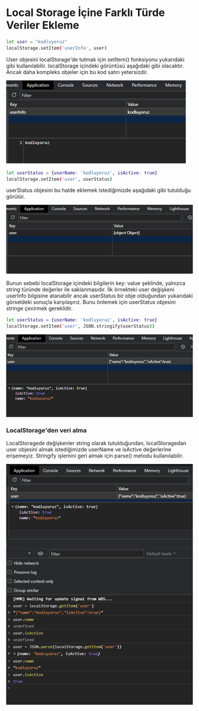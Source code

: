 # Local Storage İçine Farklı Türde Veriler Ekleme

```bash
let user = "kodluyoruz" 
localStorage.setItem('userInfo', user)
``` 

User objesini localStorage'de tutmak için setItem() fonksiyonu yukarıdaki gibi kullanılabilir. localStorage içindeki görüntüsü aşağıdaki gibi olacaktır. Ancak daha kompleks objeler için bu kod satırı yetersizdir. 

![user](./images/user.png)  

 ```bash
let userStatus = {userName: 'kodluyoruz', isActive: true}
localStorage.setItem('user', userStatus)
``` 
userStatus objesini bu halde eklemek istediğimizde aşağıdaki gibi tutulduğu görülür. 

![user-complex](./images/user-complex.png)

Bunun sebebi localStorage içindeki bilgilerin key: value şeklinde, yalnızca string türünde değerler ile saklanmasıdır. İlk örnekteki user değişkeni userInfo bilgisine atanabilir ancak userStatus bir obje olduğundan yukarıdaki görseldeki sonuçla karşılaşırız. Bunu önlemek için userStatus objesini stringe çevirmek gereklidir.


 ```bash
let userStatus = {userName: 'kodluyoruz', isActive: true}
localStorage.setItem('user', JSON.stringify(userStatus))
``` 

![user-complex](./images/user-complex-fixed.png)

### LocalStorage'den veri alma 
LocalStoragede değişkenler string olarak tutulduğundan, localStoragedan user objesini almak istediğimizde userName ve isActive değerlerine erişemeyiz. Stringify işlemini geri almak için parse() metodu kullanılabilir. 

![user-complex](./images/localStorage-getItem-parse.png)

